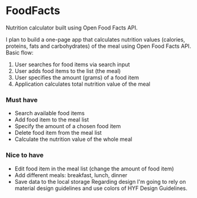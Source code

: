 # FoodFacts
Nutrition calculator built using Open Food Facts API.

I plan to build a one-page app that calculates nutrition values (calories, proteins, fats and carbohydrates) of the meal using Open Food Facts API.
Basic flow:
1. User searches for food items via search input
2. User adds food items to the list (the meal)
3. User specifies the amount (grams) of a food item
4. Application calculates total nutrition value of the meal

### Must have
- Search available food items
- Add food item to the meal list
- Specify the amount of a chosen food item
- Delete food item from the meal list
- Calculate the nutrition value of the whole meal

### Nice to have
- Edit food item in the meal list (change the amount of food item)
- Add different meals: breakfast, lunch, dinner
- Save data to the local storage
Regarding design I'm going to rely on material design guidelines and use colors of HYF Design Guidelines.